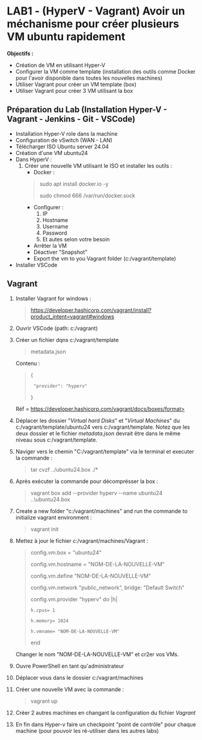 # LAB1 - (HyperV - Vagrant) Avoir un méchanisme pour créer plusieurs VM ubuntu rapidement
**Objectifs :**
* Création de VM en utilisant Hyper-V
* Configurer la VM comme template (installation des outils comme Docker pour l'avoir disponible dans toutes les nouvelles machines)
* Utiliser Vagrant pour créer un VM template (box)
* Utiliser Vagrant pour créer 3 VM utilisant la box


## Préparation du Lab (Installation Hyper-V - Vagrant - Jenkins - Git - VSCode)

* Installation Hyper-V role dans la machine
* Configuration de vSwitch (WAN - LAN)
* Télécharger ISO Ubuntu server 24.04
* Création d'une VM ubuntu24
* Dans HyperV :
    1. Créer une nouvelle VM utilisant le ISO et installer les outils :
        * Docker :
        > sudo apt install docker.io -y
        >
        > sudo chmod 666 /var/run/docker.sock
        * Configurer :
            1. IP
            1. Hostname
            1. Username
            1. Password
            1. Et autes selon votre besoin
        * Arrêter la VM
        * Déactiver "Snapshot"
        * Export the vm to you Vagrant folder (c:/vagrant/template)
* Installer VSCode

## Vagrant

1. Installer Vagrant for windows :
    > https://developer.hashicorp.com/vagrant/install?product_intent=vagrant#windows
1. Ouvrir VSCode (path: c:/vagrant)
1. Créer un fichier dqns c:/vagrant/template
    > metadata.json
    
    Contenu :
    >{ 
    >
    >      "provider": "hyperv"
    >
    >}

    Réf = https://developer.hashicorp.com/vagrant/docs/boxes/format> 
    
1. Déplacer les dossier "*Virtual hard Disks*" et "*Virtual Machines*" du c:/vagrant/template/ubuntu24 vers c:/vagrant/template. Notez que les deux dossier et le fichier *metadata.json* devrait être dans le même niveau sous c:/vagrant/template.
1. Naviger vers le chemin "C:/vagrant/template" via le terminal et executer la commande :
    > tar cvzf ../ubuntu24.box ./*
1. Après exécuter la commande pour décomprésser la box :        
    > vagrant box add --provider hyperv --name ubuntu24 ..\ubuntu24.box
1. Create a new folder "c:/vagrant/machines" and run the commande to initialize vagrant environment :
    > vagrant init
1. Mettez à jour le fichier c:/vagrant/machines/Vagrant :
    > config.vm.box = "ubuntu24"
    >
    > config.vm.hostname = "NOM-DE-LA-NOUVELLE-VM"
    >
    > config.vm.define "NOM-DE-LA-NOUVELLE-VM"
    >
    > config.vm.network "public_network", bridge: "Default Switch"
    >
    >
    > config.vm.provider "hyperv" do |h|
    >
    >     h.cpus= 1
    >
    >     h.memory= 1024
    >
    >     h.vmname= "NOM-DE-LA-NOUVELLE-VM"
    >
    > end

    Changer le nom "NOM-DE-LA-NOUVELLE-VM" et cr2er vos VMs.
1. Ouvre PowerShell en tant qu'administrateur
1. Déplacer vous dans le dossier c:/vagrant/machines
1. Créer une nouvelle VM avec la commande :
    > vagrant up
1. Créer 2 autres machines en changant la configuration du fichier *Vagrant*
1. En fin dans Hyper-v faire un checkpoint "point de contrôle" pour chaque machine (pour pouvoir les ré-utiliser dans les autres labs)

